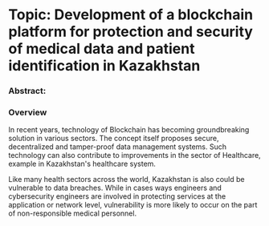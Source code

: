 

# Topic:  Development of a blockchain platform for protection and security of medical data and patient identification in Kazakhstan


### Abstract:


### Overview

In recent years, technology of Blockchain has becoming groundbreaking solution in various sectors. The concept itself proposes secure, decentralized and tamper-proof data management systems.  Such technology can also contribute to improvements in the sector of Healthcare, example in Kazakhstan's healthcare system.  

Like many health sectors across the world, Kazakhstan is also could be vulnerable to data breaches. While in cases ways engineers and cybersecurity engineers are involved in protecting services at the application or network level, vulnerability is more likely to occur on the part of non-responsible medical personnel.







